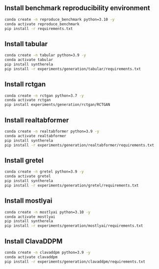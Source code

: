 ## Install benchmark reproducibility environment
```bash
conda create -n reproduce_benchmark python=3.10 -y
conda activate reproduce_benchmark
pip install -r requirements.txt
```

## Install tabular
```bash
conda create -n tabular python=3.9 -y
conda activate tabular
pip install syntherela
pip install -r experiments/generation/tabular/requirements.txt
```

## Install rctgan
```bash
conda create -n rctgan python=3.7 -y
conda activate rctgan
pip install experiments/generation/rctgan/RCTGAN 
```

## Install realtabformer
```bash
conda create -n realtabformer python=3.9 -y
conda activate realtabformer
pip install syntherela
pip install -r experiments/generation/realtabformer/requirements.txt
```

## Install gretel
```bash
conda create -n gretel python=3.9 -y
conda activate gretel
pip install syntherela
pip install -r experiments/generation/gretel/requirements.txt
```

## Install mostlyai
```bash
conda create -n mostlyai python=3.10 -y
conda activate mostlyai
pip install syntherela
pip install -r experiments/generation/mostlyai/requirements.txt
```

## Install ClavaDDPM
```bash
conda create -n clavaddpm python=3.9 -y
conda activate clavaddpm
pip install -r experiments/generation/clavaddpm/requirements.txt
```
